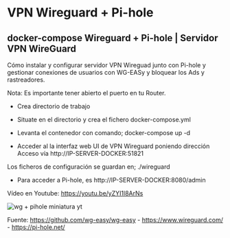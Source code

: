 # VPN Wireguard + Pi-hole

## docker-compose Wireguard + Pi-hole | Servidor VPN WireGuard

Cómo instalar y configurar servidor VPN Wireguad junto con Pi-hole y gestionar conexiones de usuarios con WG-EASy y bloquear los Ads y rastreadores.

Nota: Es importante tener abierto el puerto en tu Router.

- Crea directorio de trabajo

- Situate en el directorio y crea el fichero docker-compose.yml

- Levanta el contenedor con comando; docker-compose up -d

- Acceder al la interfaz web UI de VPN Wireguard poniendo dirección Acceso vía http://IP-SERVER-DOCKER:51821

Los ficheros de configuración se guardan en; ./wireguard

- Para acceder a Pi-hole, es http://IP-SERVER-DOCKER:8080/admin
  
Vídeo en Youtube: https://youtu.be/yZYI1l8ArNs



![wg + pihole miniatura yt](https://github.com/JLalib/docker-wireguard-pihole/assets/57844755/065f2803-4bd2-4dc4-98f0-3a29e728c0e2)


Fuente: https://github.com/wg-easy/wg-easy - https://www.wireguard.com/ - https://pi-hole.net/

